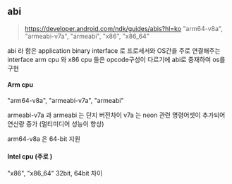 


## abi

> https://developer.android.com/ndk/guides/abis?hl=ko
"arm64-v8a", "armeabi-v7a", "armeabi", "x86", "x86_64"

abi 라 함은 application binary interface 로 프로세서와 OS간을 주로 연결해주는 interface
arm cpu 와 x86 cpu 들은 opcode구성이 다르기에 abi로 중재하여 os를 구현

#### Arm cpu

"arm64-v8a", "armeabi-v7a", "armeabi"

armeabi-v7a 과 armeabi 는 단지 버전차이
v7a 는 neon 관련 명령어셋이 추가되어 연산량 증가 (멀티미디어 성능이 향상)

arm64-v8a 은 64-bit 지원

#### Intel cpu (주로 )

"x86", "x86_64"
32bit, 64bit 차이


<!--stackedit_data:
eyJoaXN0b3J5IjpbMTMxNTk1ODY0NSwtNjMyNjM2NzM1XX0=
-->